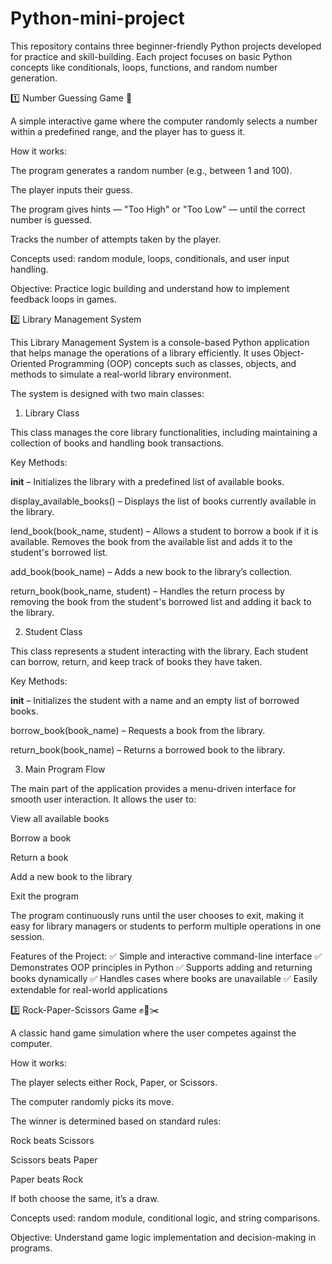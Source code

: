 # Python-mini-project

This repository contains three beginner-friendly Python projects developed for practice and skill-building. Each project focuses on basic Python concepts like conditionals, loops, functions, and random number generation.

1️⃣ Number Guessing Game 🎯

A simple interactive game where the computer randomly selects a number within a predefined range, and the player has to guess it.

How it works:

The program generates a random number (e.g., between 1 and 100).

The player inputs their guess.

The program gives hints — "Too High" or "Too Low" — until the correct number is guessed.

Tracks the number of attempts taken by the player.

Concepts used: random module, loops, conditionals, and user input handling.

Objective: Practice logic building and understand how to implement feedback loops in games.

2️⃣ Library Management System 

This Library Management System is a console-based Python application that helps manage the operations of a library efficiently. It uses Object-Oriented Programming (OOP) concepts such as classes, objects, and methods to simulate a real-world library environment.

The system is designed with two main classes:

1. Library Class
   
This class manages the core library functionalities, including maintaining a collection of books and handling book transactions.

Key Methods:

__init__ – Initializes the library with a predefined list of available books.

display_available_books() – Displays the list of books currently available in the library.

lend_book(book_name, student) – Allows a student to borrow a book if it is available. Removes the book from the available list and adds it to the student's borrowed list.

add_book(book_name) – Adds a new book to the library’s collection.

return_book(book_name, student) – Handles the return process by removing the book from the student's borrowed list and adding it back to the library.

2. Student Class
   
This class represents a student interacting with the library. Each student can borrow, return, and keep track of books they have taken.

Key Methods:

__init__ – Initializes the student with a name and an empty list of borrowed books.

borrow_book(book_name) – Requests a book from the library.

return_book(book_name) – Returns a borrowed book to the library.

3. Main Program Flow
   
The main part of the application provides a menu-driven interface for smooth user interaction.
It allows the user to:

View all available books

Borrow a book

Return a book

Add a new book to the library

Exit the program

The program continuously runs until the user chooses to exit, making it easy for library managers or students to perform multiple operations in one session.

Features of the Project:
✅ Simple and interactive command-line interface
✅ Demonstrates OOP principles in Python
✅ Supports adding and returning books dynamically
✅ Handles cases where books are unavailable
✅ Easily extendable for real-world applications

3️⃣ Rock-Paper-Scissors Game ✊📄✂️

A classic hand game simulation where the user competes against the computer.

How it works:

The player selects either Rock, Paper, or Scissors.

The computer randomly picks its move.

The winner is determined based on standard rules:

Rock beats Scissors

Scissors beats Paper

Paper beats Rock

If both choose the same, it’s a draw.

Concepts used: random module, conditional logic, and string comparisons.

Objective: Understand game logic implementation and decision-making in programs.
